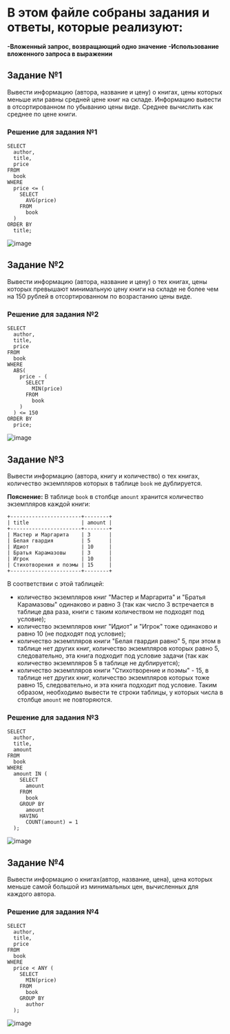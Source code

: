 # В этом файле собраны задания и ответы, которые реализуют:

**-Вложенный запрос, возвращающий одно значение**
**-Использование вложенного запроса в выражении**


## Задание №1
Вывести информацию (автора, название и цену) о  книгах, цены которых меньше или равны средней цене книг на складе. Информацию вывести в отсортированном по убыванию цены виде. 
Среднее вычислить как среднее по цене книги.

### Решение для задания №1
```
SELECT 
  author, 
  title, 
  price 
FROM 
  book 
WHERE 
  price <= (
    SELECT 
      AVG(price) 
    FROM 
      book
  ) 
ORDER BY 
  title;
```
![image](https://github.com/00Julie00/SQL/assets/115406267/38b3e306-ce2c-4f09-9fb9-b784e0c16f2d)

## Задание №2
Вывести информацию (автора, название и цену) о тех книгах, цены которых превышают минимальную цену книги на складе не более чем на 150 рублей в отсортированном по возрастанию цены виде.

### Решение для задания №2
```
SELECT 
  author, 
  title, 
  price 
FROM 
  book 
WHERE 
  ABS(
    price - (
      SELECT 
        MIN(price) 
      FROM 
        book
    )
  ) <= 150 
ORDER BY 
  price;
```
![image](https://github.com/00Julie00/SQL/assets/115406267/395ed45e-548d-46ea-a683-40a17e17ef7f)

## Задание №3
Вывести информацию (автора, книгу и количество) о тех книгах, количество экземпляров которых в таблице `book` не дублируется.

**Пояснение:** 
В таблице `book` в столбце `amount` хранится количество экземпляров каждой книги:
```
+-----------------------+--------+
| title                 | amount |
+-----------------------+--------+
| Мастер и Маргарита    | 3      |
| Белая гвардия         | 5      |
| Идиот                 | 10     |
| Братья Карамазовы     | 3      |
| Игрок                 | 10     |
| Стихотворения и поэмы | 15     |
+-----------------------+--------+
```

В соответствии с этой таблицей:

- количество экземпляров книг "Мастер и Маргарита" и "Братья Карамазовы" одинаково и равно 3 (так как число 3 встречается в таблице два раза, книги с таким количеством не подходят под условие);
- количество экземпляров книг "Идиот" и "Игрок" тоже одинаково и равно 10 (не подходят под условие);
- количество экземпляров книги "Белая гвардия равно" 5, при этом в таблице нет других книг, количество экземпляров которых равно 5, следовательно, эта книга подходит под условие задачи (так как количество экземпляров 5 в таблице не дублируется);
- количество экземпляров книги "Стихотворение и поэмы"  - 15, в таблице нет других книг, количество экземпляров которых тоже равно 15, следовательно, и эта книга подходит под условие.
Таким образом, необходимо вывести те строки таблицы, у которых числа в столбце `amount` не повторяются.

### Решение для задания №3
```
SELECT 
  author, 
  title, 
  amount 
FROM 
  book 
WHERE 
  amount IN (
    SELECT 
      amount 
    FROM 
      book 
    GROUP BY 
      amount 
    HAVING 
      COUNT(amount) = 1
  );
```
![image](https://github.com/00Julie00/SQL/assets/115406267/6eb3a3b1-73af-4e72-8609-dfa988f3b464)

## Задание №4
Вывести информацию о книгах(автор, название, цена), цена которых меньше самой большой из минимальных цен, вычисленных для каждого автора.
### Решение для задания №4
```
SELECT 
  author, 
  title, 
  price 
FROM 
  book 
WHERE 
  price < ANY (
    SELECT 
      MIN(price) 
    FROM 
      book 
    GROUP BY 
      author
  );
```
![image](https://github.com/00Julie00/SQL/assets/115406267/f00cc422-52d7-4163-9e52-9023db871bc0)




